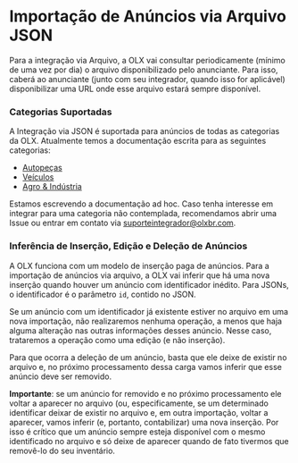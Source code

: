 # Importação de Anúncios via Arquivo JSON

Para a integração via Arquivo, a OLX vai consultar periodicamente (mínimo de uma vez por dia) o arquivo disponibilizado pelo anunciante. Para isso, caberá ao anunciante (junto com seu integrador, quando isso for aplicável) disponibilizar uma URL onde esse arquivo estará sempre disponível.


### Categorias Suportadas

A Integração via JSON é suportada para anúncios de todas as categorias da OLX. Atualmente temos a documentação escrita para as seguintes categorias:

- [Autopeças](https://github.com/olxbr/ad_integration/tree/master/json/autoparts/cat_autoparts.md)
- [Veículos](https://github.com/olxbr/ad_integration/tree/master/json/autos/cat_autos.md)
- [Agro & Indústria](https://github.com/olxbr/ad_integration/tree/master/json/agro/cat_agro.md)

Estamos escrevendo a documentação ad hoc. Caso tenha interesse em integrar para uma categoria não contemplada, recomendamos abrir uma Issue ou entrar em contato via suporteintegrador@olxbr.com.


### Inferência de Inserção, Edição e Deleção de Anúncios

A OLX funciona com um modelo de inserção paga de anúncios. Para a importação de anúncios via arquivo, a OLX vai inferir que há uma nova inserção quando houver um anúncio com identificador inédito. Para JSONs, o identificador é o parâmetro `id`, contido no JSON.

Se um anúncio com um identificador já existente estiver no arquivo em uma nova importação, não realizaremos nenhuma operação, a menos que haja alguma alteração nas outras informações desses anúncio. Nesse caso, trataremos a operação como uma edição (e não inserção).

Para que ocorra a deleção de um anúncio, basta que ele deixe de existir no arquivo e, no próximo processamento dessa carga vamos inferir que esse anúncio deve ser removido. 

**Importante**: se um anúncio for removido e no próximo processamento ele voltar a aparecer no arquivo (ou, especificamente, se um determinado identificar deixar de existir no arquivo e, em outra importação, voltar a aparecer, vamos inferir (e, portanto, contabilizar) uma nova inserção. Por isso é crítico que um anúncio sempre esteja disponível com o mesmo identificado no arquivo e só deixe de aparecer quando de fato tivermos que removê-lo do seu inventário.

